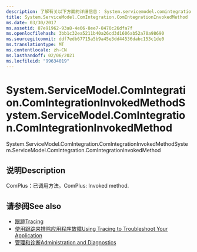 ```yaml
---
description: 了解有关以下方面的详细信息： System.servicemodel.comintegration。 ComIntegrationInvokedMethod
title: System.ServiceModel.ComIntegration.ComIntegrationInvokedMethod
ms.date: 03/30/2017
ms.assetid: 87e91962-93a8-4e06-8ee7-8470c26dfa7f
ms.openlocfilehash: 3bb1c32ea5211b40a26cd3d1606ab52a70a98690
ms.sourcegitcommit: ddf7edb67715a5b9a45e3dd44536dabc153c1de0
ms.translationtype: MT
ms.contentlocale: zh-CN
ms.lasthandoff: 02/06/2021
ms.locfileid: "99634019"
---
```

# <a name="systemservicemodelcomintegrationcomintegrationinvokedmethod"></a><span data-ttu-id="a354c-103">System.ServiceModel.ComIntegration.ComIntegrationInvokedMethod</span><span class="sxs-lookup"><span data-stu-id="a354c-103">System.ServiceModel.ComIntegration.ComIntegrationInvokedMethod</span></span>

<span data-ttu-id="a354c-104">System.ServiceModel.ComIntegration.ComIntegrationInvokedMethod</span><span class="sxs-lookup"><span data-stu-id="a354c-104">System.ServiceModel.ComIntegration.ComIntegrationInvokedMethod</span></span>  
  
## <a name="description"></a><span data-ttu-id="a354c-105">说明</span><span class="sxs-lookup"><span data-stu-id="a354c-105">Description</span></span>  

 <span data-ttu-id="a354c-106">ComPlus：已调用方法。</span><span class="sxs-lookup"><span data-stu-id="a354c-106">ComPlus: Invoked method.</span></span>  
  
## <a name="see-also"></a><span data-ttu-id="a354c-107">请参阅</span><span class="sxs-lookup"><span data-stu-id="a354c-107">See also</span></span>

- [<span data-ttu-id="a354c-108">跟踪</span><span class="sxs-lookup"><span data-stu-id="a354c-108">Tracing</span></span>](index.md)
- [<span data-ttu-id="a354c-109">使用跟踪来排除应用程序故障</span><span class="sxs-lookup"><span data-stu-id="a354c-109">Using Tracing to Troubleshoot Your Application</span></span>](using-tracing-to-troubleshoot-your-application.md)
- [<span data-ttu-id="a354c-110">管理和诊断</span><span class="sxs-lookup"><span data-stu-id="a354c-110">Administration and Diagnostics</span></span>](../index.md)
